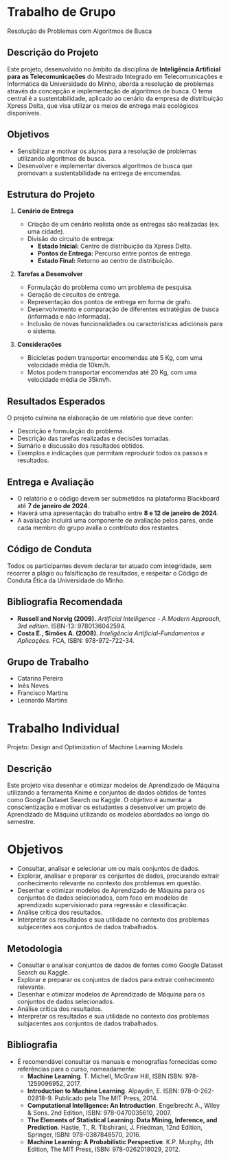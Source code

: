 # Trabalho de Grupo 
Resolução de Problemas com Algoritmos de Busca

## Descrição do Projeto
Este projeto, desenvolvido no âmbito da disciplina de **Inteligência Artificial para as Telecomunicações** do Mestrado Integrado em Telecomunicações e Informática da Universidade do Minho, aborda a resolução de problemas através da concepção e implementação de algoritmos de busca. O tema central é a sustentabilidade, aplicado ao cenário da empresa de distribuição Xpress Delta, que visa utilizar os meios de entrega mais ecológicos disponíveis.

## Objetivos
- Sensibilizar e motivar os alunos para a resolução de problemas utilizando algoritmos de busca.
- Desenvolver e implementar diversos algoritmos de busca que promovam a sustentabilidade na entrega de encomendas.

## Estrutura do Projeto
1. **Cenário de Entrega**
   - Criação de um cenário realista onde as entregas são realizadas (ex. uma cidade).
   - Divisão do circuito de entrega:
     - **Estado Inicial:** Centro de distribuição da Xpress Delta.
     - **Pontos de Entrega:** Percurso entre pontos de entrega.
     - **Estado Final:** Retorno ao centro de distribuição.

2. **Tarefas a Desenvolver**
   - Formulação do problema como um problema de pesquisa.
   - Geração de circuitos de entrega.
   - Representação dos pontos de entrega em forma de grafo.
   - Desenvolvimento e comparação de diferentes estratégias de busca (informada e não informada).
   - Inclusão de novas funcionalidades ou características adicionais para o sistema.

3. **Considerações**
   - Bicicletas podem transportar encomendas até 5 Kg, com uma velocidade média de 10km/h.
   - Motos podem transportar encomendas até 20 Kg, com uma velocidade média de 35km/h.

## Resultados Esperados
O projeto culmina na elaboração de um relatório que deve conter:
- Descrição e formulação do problema.
- Descrição das tarefas realizadas e decisões tomadas.
- Sumário e discussão dos resultados obtidos.
- Exemplos e indicações que permitam reproduzir todos os passos e resultados.

## Entrega e Avaliação
- O relatório e o código devem ser submetidos na plataforma Blackboard até **7 de janeiro de 2024**.
- Haverá uma apresentação do trabalho entre **8 e 12 de janeiro de 2024**.
- A avaliação incluirá uma componente de avaliação pelos pares, onde cada membro do grupo avalia o contributo dos restantes.

## Código de Conduta
Todos os participantes devem declarar ter atuado com integridade, sem recorrer a plágio ou falsificação de resultados, e respeitar o Código de Conduta Ética da Universidade do Minho.

## Bibliografia Recomendada
- **Russell and Norvig (2009).** *Artificial Intelligence - A Modern Approach, 3rd edition.* ISBN-13: 9780136042594.
- **Costa E., Simões A. (2008).** *Inteligência Artificial-Fundamentos e Aplicações.* FCA, ISBN: 978-972-722-34.

## Grupo de Trabalho
- Catarina Pereira
- Inês Neves
- Francisco Martins
- Leonardo Martins


# Trabalho Individual
Projeto: Design and Optimization of Machine Learning Models

## Descrição

Este projeto visa desenhar e otimizar modelos de Aprendizado de Máquina utilizando a ferramenta Knime e conjuntos de dados obtidos de fontes como Google Dataset Search ou Kaggle. O objetivo é aumentar a conscientização e motivar os estudantes a desenvolver um projeto de Aprendizado de Máquina utilizando os modelos abordados ao longo do semestre.

# Objetivos
- Consultar, analisar e selecionar um ou mais conjuntos de dados.
- Explorar, analisar e preparar os conjuntos de dados, procurando extrair conhecimento relevante no contexto dos problemas em questão.
- Desenhar e otimizar modelos de Aprendizado de Máquina para os conjuntos de dados selecionados, com foco em modelos de aprendizado supervisionado para regressão e classificação.
- Análise crítica dos resultados.
- Interpretar os resultados e sua utilidade no contexto dos problemas subjacentes aos conjuntos de dados trabalhados.

## Metodologia

- Consultar e analisar conjuntos de dados de fontes como Google Dataset Search ou Kaggle.
- Explorar e preparar os conjuntos de dados para extrair conhecimento relevante.
- Desenhar e otimizar modelos de Aprendizado de Máquina para os conjuntos de dados selecionados.
- Análise crítica dos resultados.
- Interpretar os resultados e sua utilidade no contexto dos problemas subjacentes aos conjuntos de dados trabalhados.

## Bibliografia

- É recomendável consultar os manuais e monografias fornecidas como referências para o curso, nomeadamente:
  - **Machine Learning**. T. Michell, McGraw Hill, ISBN ISBN: 978-1259096952, 2017.
  - **Introduction to Machine Learning**. Alpaydin, E. ISBN: 978-0-262-02818-9. Publicado pela The MIT Press, 2014.
  - **Computational Intelligence: An Introduction**. Engelbrecht A., Wiley & Sons. 2nd Edition, ISBN: 978-0470035610, 2007.
  - **The Elements of Statistical Learning: Data Mining, Inference, and Prediction**. Hastie, T., R. Tibshirani, J. Friedman, 12nd Edition, Springer, ISBN: 978-0387848570, 2016.
  - **Machine Learning: A Probabilistic Perspective**. K.P. Murphy, 4th Edition, The MIT Press, ISBN: 978-0262018029, 2012.



